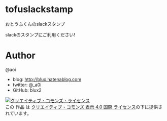 # tofuslackstamp
おとうふくんのslackスタンプ

slackのスタンプにご利用ください!

# Author
@aoi
* blog: http://blux.hatenablog.com
* twitter: @_a0i
* GitHub: blux2


<a rel="license" href="http://creativecommons.org/licenses/by/4.0/"><img alt="クリエイティブ・コモンズ・ライセンス" style="border-width:0" src="https://i.creativecommons.org/l/by/4.0/88x31.png" /></a><br />この 作品 は <a rel="license" href="http://creativecommons.org/licenses/by/4.0/">クリエイティブ・コモンズ 表示 4.0 国際 ライセンス</a>の下に提供されています。
